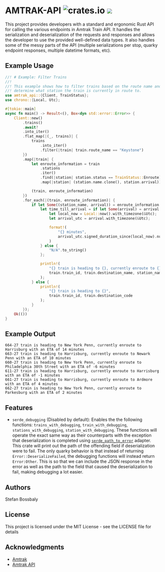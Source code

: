 # AMTRAK-API ![crates.io](https://img.shields.io/crates/v/amtrak-api.svg) [![](https://docs.rs/amtrak-api/badge.svg)](https://docs.rs/amtrak-api)

This project provides developers with a standard and ergonomic Rust API for
calling the various endpoints in Amtrak Train API. It handles the serialization
and deserialization of the requests and responses and allows the developer to
use the provided well-defined data types. It also handles some of the messy
parts of the API (multiple serializations per stop, quarky endpoint responses,
multiple datetime formats, etc).

## Example Usage

```rust
//! # Example: Filter Trains
//!
//! This example shows how to filter trains based on the route name and then
//! determine what station the train is currently in route to.
use amtrak_api::{Client, TrainStatus};
use chrono::{Local, Utc};

#[tokio::main]
async fn main() -> Result<(), Box<dyn std::error::Error>> {
    Client::new()
        .trains()
        .await?
        .into_iter()
        .flat_map(|(_, trains)| {
            trains
                .into_iter()
                .filter(|train| train.route_name == "Keystone")
        })
        .map(|train| {
            let enroute_information = train
                .stations
                .iter()
                .find(|station| station.status == TrainStatus::Enroute)
                .map(|station| (station.name.clone(), station.arrival));

            (train, enroute_information)
        })
        .for_each(|(train, enroute_information)| {
            if let Some((station_name, arrival)) = enroute_information {
                let time_till_arrival = if let Some(arrival) = arrival {
                    let local_now = Local::now().with_timezone(&Utc);
                    let arrival_utc = arrival.with_timezone(&Utc);

                    format!(
                        "{} minutes",
                        arrival_utc.signed_duration_since(local_now).num_minutes()
                    )
                } else {
                    "N/A".to_string()
                };

                println!(
                    "{} train is heading to {}, currently enroute to {} with an ETA of {}",
                    train.train_id, train.destination_name, station_name, time_till_arrival
                );
            } else {
                println!(
                    "{} train is heading to {}",
                    train.train_id, train.destination_code
                );
            }
        });
    Ok(())
}
```

## Example Output

```
664-27 train is heading to New York Penn, currently enroute to Harrisburg with an ETA of 14 minutes
663-27 train is heading to Harrisburg, currently enroute to Newark Penn with an ETA of 10 minutes
660-27 train is heading to New York Penn, currently enroute to Philadelphia 30th Street with an ETA of -6 minutes
611-27 train is heading to Harrisburg, currently enroute to Harrisburg with an ETA of -1 minutes
661-27 train is heading to Harrisburg, currently enroute to Ardmore with an ETA of 4 minutes
662-27 train is heading to New York Penn, currently enroute to Parkesburg with an ETA of 2 minutes
```

## Features

- `serde_debugging` (Disabled by default): Enables the the following functions:
  `trains_with_debugging`, `train_with_debugging`, `stations_with_debugging`,
  `station_with_debugging`. These functions will operate the exact same way as
  their counterparts with the exception that deserialization is completed using
  [`serde_path_to_error`](https://crates.io/crates/serde_path_to_error) adapter.
  This crate will print out the path of the offending field if deserialization
  were to fail. The only quarky behavior is that instead of returning
  `Error::DeserializeFailed`, the debugging functions will instead return
  `Error:Other`. This is so that we can include the JSON response in the error
  as well as the path to the field that caused the deserialization to fail,
  making debugging a lot easier.

## Authors

Stefan Bossbaly

## License

This project is licensed under the MIT License - see the LICENSE file for
details

## Acknowledgments

- [Amtrak](https://amtrak.com/)
- [Amtrak API](https://api-v3.amtraker.com/v3/)
